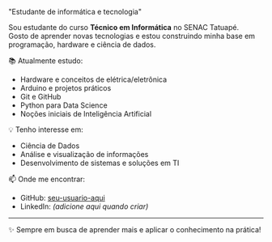 "Estudante de informática e tecnologia"

Sou estudante do curso **Técnico em Informática** no SENAC Tatuapé.  
Gosto de aprender novas tecnologias e estou construindo minha base em programação, hardware e ciência de dados.  

📚 Atualmente estudo:  
- Hardware e conceitos de elétrica/eletrônica  
- Arduino e projetos práticos  
- Git e GitHub  
- Python para Data Science  
- Noções iniciais de Inteligência Artificial  

💡 Tenho interesse em:  
- Ciência de Dados  
- Análise e visualização de informações  
- Desenvolvimento de sistemas e soluções em TI  

📫 Onde me encontrar:  
- GitHub: [seu-usuario-aqui](https://github.com/seu-usuario-aqui)  
- LinkedIn: *(adicione aqui quando criar)*  

---
✨ Sempre em busca de aprender mais e aplicar o conhecimento na prática!
